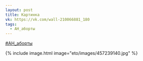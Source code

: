 ```yaml
---
layout: post
title: Картинка
vk: https://vk.com/wall-210066881_180
tags:
  - АН_аборты
---
```

[#АН_аборты](poisk.html#АН_аборты)

{% include image.html image="eto/images/457239140.jpg" %}